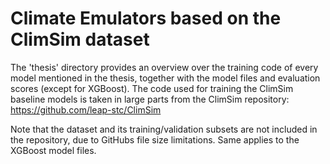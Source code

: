 # Climate Emulators based on the ClimSim dataset
The 'thesis' directory provides an overview over the training code of every model mentioned in the thesis, together with the model files and evaluation scores (except for XGBoost). 
The code used for training the ClimSim baseline models is taken in large parts from the ClimSim repository: https://github.com/leap-stc/ClimSim

Note that the dataset and its training/validation subsets are not included in the repository, due to GitHubs file size limitations. Same applies to the XGBoost model files. 
